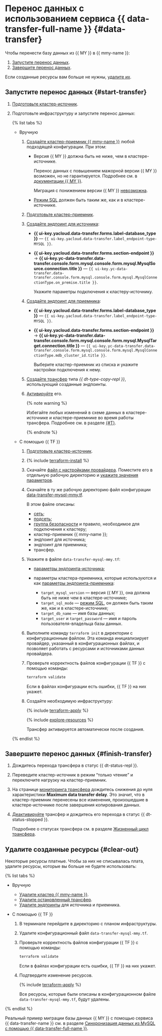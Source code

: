 # Перенос данных с использованием сервиса {{ data-transfer-full-name }} {#data-transfer}

Чтобы перенести базу данных из {{ MY }} в {{ mmy-name }}:

1. [Запустите перенос данных](#start-transfer).
1. [Завершите перенос данных](#finish-transfer).

Если созданные ресурсы вам больше не нужны, [удалите их](#clear-out).

## Запустите перенос данных {#start-transfer}

1. [Подготовьте кластер-источник](../../data-transfer/operations/prepare.md#source-my).
1. Подготовьте инфраструктуру и запустите перенос данных:

    {% list tabs %}

    * Вручную

        1. [Создайте кластер-приемник {{ mmy-name }}](../../managed-mysql/operations/cluster-create.md) любой подходящей конфигурации. При этом:

            * Версия {{ MY }} должна быть не ниже, чем в кластере-источнике.

                Перенос данных с повышением мажорной версии {{ MY }} возможен, но не гарантируется. Подробнее см. в [документации {{ MY }}](https://dev.mysql.com/doc/refman/8.0/en/faqs-migration.html).

                Миграция с понижением версии {{ MY }} [невозможна](https://dev.mysql.com/doc/refman/8.0/en/downgrading.html).

            * [Режим SQL](../../managed-mysql/concepts/settings-list.md#setting-sql-mode) должен быть таким же, как и в кластере-источнике.

        1. [Подготовьте кластер-приемник](../../data-transfer/operations/prepare.md#target-my).

        1. [Создайте эндпоинт для источника](../../data-transfer/operations/endpoint/index.md#create):

            * **{{ ui-key.yacloud.data-transfer.forms.label-database_type }}** — `{{ ui-key.yacloud.data-transfer.label_endpoint-type-MYSQL }}`.
            * **{{ ui-key.yacloud.data-transfer.forms.section-endpoint }}** → **{{ ui-key.yc-data-transfer.data-transfer.console.form.mysql.console.form.mysql.MysqlSource.connection.title }}** — `{{ ui-key.yc-data-transfer.data-transfer.console.form.mysql.console.form.mysql.MysqlConnectionType.on_premise.title }}`.

                Укажите параметры подключения к кластеру-источнику.

        1. [Создайте эндпоинт для приемника](../../data-transfer/operations/endpoint/index.md#create):

            * **{{ ui-key.yacloud.data-transfer.forms.label-database_type }}** — `{{ ui-key.yacloud.data-transfer.label_endpoint-type-MYSQL }}`.
            * **{{ ui-key.yacloud.data-transfer.forms.section-endpoint }}** → **{{ ui-key.yc-data-transfer.data-transfer.console.form.mysql.console.form.mysql.MysqlTarget.connection.title }}** — `{{ ui-key.yc-data-transfer.data-transfer.console.form.mysql.console.form.mysql.MysqlConnectionType.mdb_cluster_id.title }}`.

                Выберите кластер-приемник из списка и укажите настройки подключения к нему.

        1. [Создайте трансфер](../../data-transfer/operations/transfer.md#create) типа _{{ dt-type-copy-repl }}_, использующий созданные эндпоинты.
        1. [Активируйте](../../data-transfer/operations/transfer.md#activate) его.

            {% note warning %}

            Избегайте любых изменений в схеме данных в кластере-источнике и кластере-приемнике во время работы трансфера. Подробнее см. в разделе [{#T}](../../data-transfer/operations/db-actions.md).

            {% endnote %}

    * С помощью {{ TF }}

        1. [Подготовьте кластер-источник](../../data-transfer/operations/prepare.md#source-my).
        1. {% include [terraform-install](../../_includes/terraform-install.md) %}
        1. Скачайте [файл с настройками провайдера](https://github.com/yandex-cloud/examples/tree/master/tutorials/terraform/provider.tf). Поместите его в отдельную рабочую директорию и [укажите значения параметров](../../tutorials/infrastructure-management/terraform-quickstart.md#configure-provider).
        1. Скачайте в ту же рабочую директорию файл конфигурации [data-transfer-mysql-mmy.tf](https://github.com/yandex-cloud/examples/tree/master/tutorials/terraform/data-migration-mysql-mmy/data-transfer-mysql-mmy.tf).

            В этом файле описаны:

            * [сеть](../../vpc/concepts/network.md#network);
            * [подсеть](../../vpc/concepts/network.md#subnet);
            * [группа безопасности](../../vpc/concepts/security-groups.md) и правило, необходимое для подключения к кластеру;
            * кластер-приемник {{ mmy-name }};
            * эндпоинт для источника;
            * эндпоинт для приемника;
            * трансфер.

        1. Укажите в файле `data-transfer-mysql-mmy.tf`:

            * [параметры эндпоинта-источника](../../data-transfer/operations/endpoint/source/mysql.md#on-premise);
            * параметры кластера-приемника, которые используются и как [параметры эндпоинта-приемника](../../data-transfer/operations/endpoint/target/mysql.md#managed-service):

                * `target_mysql_version` — версия {{ MY }}, она должна быть не ниже чем в кластере-источнике;
                * `target_sql_mode` — [режим SQL](../../managed-mysql/concepts/settings-list.md#setting-sql-mode), он должен быть таким же, как и в кластере-источнике;
                * `target_db_name` — имя базы данных;
                * `target_user` и `target_password` — имя и пароль пользователя-владельца базы данных.

        1. Выполните команду `terraform init` в директории с конфигурационным файлом. Эта команда инициализирует провайдер, указанный в конфигурационных файлах, и позволяет работать с ресурсами и источниками данных провайдера.
        1. Проверьте корректность файлов конфигурации {{ TF }} с помощью команды:

            ```bash
            terraform validate
            ```

            Если в файлах конфигурации есть ошибки, {{ TF }} на них укажет.

        1. Создайте необходимую инфраструктуру:

            {% include [terraform-apply](../../_includes/mdb/terraform/apply.md) %}

            {% include [explore-resources](../../_includes/mdb/terraform/explore-resources.md) %}

            Трансфер активируется автоматически после создания.

    {% endlist %}

## Завершите перенос данных {#finish-transfer}

1. Дождитесь перехода трансфера в статус {{ dt-status-repl }}.
1. Переведите кластер-источник в режим <q>только чтение</q> и переключите нагрузку на кластер-приемник.
1. На странице [мониторинга трансфера](../../data-transfer/operations/monitoring.md) дождитесь снижения до нуля характеристики **Maximum data transfer delay**. Это значит, что в кластер-приемник перенесены все изменения, произошедшие в кластере-источнике после завершения копирования данных.
1. [Деактивируйте](../../data-transfer/operations/transfer.md#deactivate) трансфер и дождитесь его перехода в статус {{ dt-status-stopped }}.

    Подробнее о статусах трансфера см. в разделе [Жизненный цикл трансфера](../../data-transfer/concepts/transfer-lifecycle.md#statuses).

## Удалите созданные ресурсы {#clear-out}

Некоторые ресурсы платные. Чтобы за них не списывалась плата, удалите ресурсы, которые вы больше не будете использовать:

{% list tabs %}

* Вручную

    * [Удалите кластер {{ mmy-name }}](../../managed-mysql/operations/cluster-delete.md).
    * [Удалите остановленный трансфер](../../data-transfer/operations/transfer.md#delete).
    * [Удалите эндпоинты](../../data-transfer/operations/endpoint/index.md#delete) для источника и приемника.

* С помощью {{ TF }}

    1. В терминале перейдите в директорию с планом инфраструктуры.
    1. Удалите конфигурационный файл `data-transfer-mysql-mmy.tf`.
    1. Проверьте корректность файлов конфигурации {{ TF }} с помощью команды:

        ```bash
        terraform validate
        ```

        Если в файлах конфигурации есть ошибки, {{ TF }} на них укажет.

    1. Подтвердите изменение ресурсов.

        {% include [terraform-apply](../../_includes/mdb/terraform/apply.md) %}

        Все ресурсы, которые были описаны в конфигурационном файле `data-transfer-mysql-mmy.tf`, будут удалены.

{% endlist %}


Реальный пример миграции базы данных {{ MY }} с помощью сервиса {{ data-transfer-name }} см. в разделе [Синхронизация данных из MySQL с помощью {{ data-transfer-full-name }}](../../tutorials/dataplatform/sync-mysql.md).

